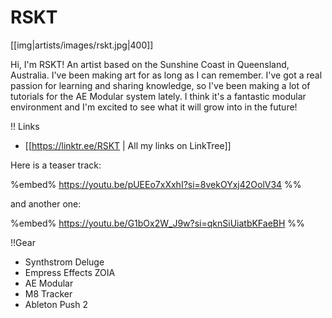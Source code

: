 # RSKT

[[img|artists/images/rskt.jpg|400]]

Hi, I'm RSKT! An artist based on the Sunshine Coast in Queensland, Australia. I've been making art for as long as I can remember. I've got a real passion for learning and sharing knowledge, so I've been making a lot of tutorials for the AE Modular system lately. I think it's a fantastic modular environment and I'm excited to see what it will grow into in the future!

!! Links

* [[https://linktr.ee/RSKT | All my links on LinkTree]]

Here is a teaser track:

%embed% https://youtu.be/pUEEo7xXxhI?si=8vekOYxj42OolV34 %%

and another one:

%embed% https://youtu.be/G1bOx2W_J9w?si=qknSiUiatbKFaeBH %%

!!Gear

* Synthstrom Deluge
* Empress Effects ZOIA
* AE Modular
* M8 Tracker
* Ableton Push 2
